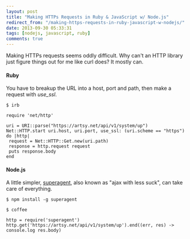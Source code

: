 ```yaml
---
layout: post
title: "Making HTTPs Requests in Ruby & JavaScript w/ Node.js"
redirect_from: "/making-https-requests-in-ruby-javascript-w-nodejs/"
date: 2013-09-30 05:33:31
tags: [nodejs, javascript, ruby]
comments: true
---
```

Making HTTPs requests seems oddly difficult. Why can't an HTTP library just figure things out for me like curl does? It mostly can.

#### Ruby

You have to breakup the URL into a host, port and path, then make a request with _use_ssl_.

```
$ irb

require 'net/http'

uri = URI::parse("https://artsy.net/api/v1/system/up")
Net::HTTP.start uri.host, uri.port, use_ssl: (uri.scheme == "https") do |http|
 request = Net::HTTP::Get.new(uri.path)
 response = http.request request
 puts response.body
end
```

#### Node.js

A little simpler, [superagent](http://visionmedia.github.io/superagent/), also known as "ajax with less suck", can take care of everything.

```
$ npm install -g superagent

$ coffee

http = require('superagent')
http.get('https://artsy.net/api/v1/system/up').end((err, res) -> console.log res.body)
```


